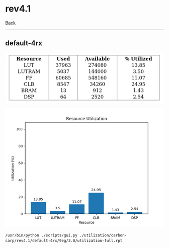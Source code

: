 # rev4.1

[Back](<../carbon-carp.md>)

---

## default-4rx

<p align="center">
	<img src="../../../../images/carbon-carp/rev4.1/default-4rx/9eg/3.0/table.jpg" />
</p>

<p align="center">
	<img src="../../../../images/carbon-carp/rev4.1/default-4rx/9eg/3.0/graph.png" />
</p>

`/usr/bin/python ./scripts/gui.py ./utilization/carbon-carp/rev4.1/default-4rx/9eg/3.0/utilization-full.rpt`

